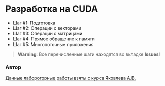 # Разработка на CUDA

* Шаг #1: Подготовка
* Шаг #2: Операции с векторами
* Шаг #3: Операции с матрицами
* Шаг #4: Прямое обращение к памяти
* Шаг #5: Многопоточные приложения

> **Warning**: Все перечисленные шаги находятся во вкладке **Issues**!

### Автор

[Данные лабороторные работы взяты с курса Яковлева А.В.](http://pro.guap.ru/exters/profile/943)
